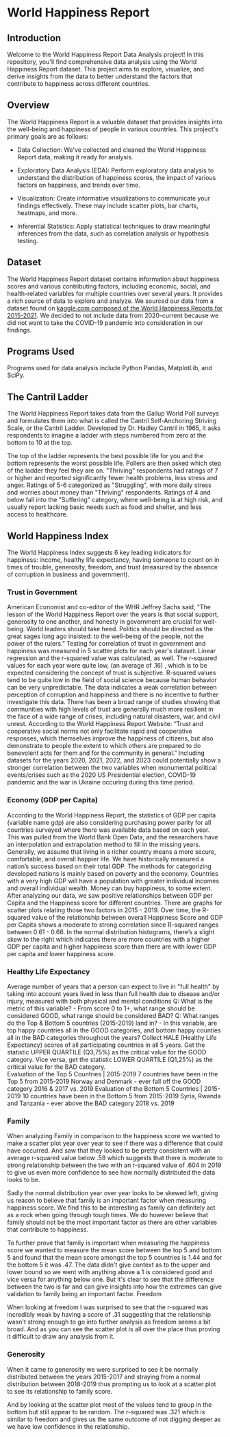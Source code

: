 # World Happiness Report
## Introduction
Welcome to the World Happiness Report Data Analysis project! In this repository, you'll find comprehensive data analysis using the World Happiness Report dataset. This project aims to explore, visualize, and derive insights from the data to better understand the factors that contribute to happiness across different countries.
## Overview 
The World Happiness Report is a valuable dataset that provides insights into the well-being and happiness of people in various countries. This project's primary goals are as follows:

* Data Collection: We've collected and cleaned the World Happiness Report data, making it ready for analysis.

* Exploratory Data Analysis (EDA): Perform exploratory data analysis to understand the distribution of happiness scores, the impact of various factors on happiness, and trends over time.

* Visualization: Create informative visualizations to communicate your findings effectively. These may include scatter plots, bar charts, heatmaps, and more.

* Inferential Statistics: Apply statistical techniques to draw meaningful inferences from the data, such as correlation analysis or hypothesis testing.
## Dataset
The World Happiness Report dataset contains information about happiness scores and various contributing factors, including economic, social, and health-related variables for multiple countries over several years. It provides a rich source of data to explore and analyze. We sourced our data from a dataset found on [kaggle.com composed of the World Happiness Reports for 2015-2021](https://www.kaggle.com/datasets/unsdsn/world-happiness). We decided to not include data from 2020-current because we did not want to take the COVID-19 pandemic into consideration in our findings. 

## Programs Used
Programs used for data analysis include Python Pandas, MatplotLib, and SciPy.

## The Cantril Ladder
The World Happiness Report takes data from the Gallup World Poll surveys and formulates them into what is called the Cantril Self-Anchoring Striving Scale, or the Cantril Ladder. Developed by Dr. Hadley Cantril in 1965, it asks respondents to imagine a ladder with steps numbered from zero at the bottom to 10 at the top.


The top of the ladder represents the best possible life for you and the bottom represents the worst possible life. Pollers are then asked which step of the ladder they feel they are on.
"Thriving" respondents had ratings of 7 or higher and reported significantly fewer health problems, less stress and anger.
Ratings of 5-6 categorized as "Struggling", with more daily stress and worries about money than "Thriving" respondents. 
Ratings of 4 and below fall into the "Suffering" category, where well-being is at high risk, and usually report lacking basic needs such as food and shelter, and less access to healthcare.

## World Happiness Index
The World Happiness Index suggests 6 key leading indicators for happiness:  income, healthy life expectancy, having someone to count on in times of trouble, generosity, freedom, and trust (measured by the absence of corruption in business and government).


### Trust in Government
American Economist and co-editor of the WHR Jeffrey Sachs said,
"The lesson of the World Happiness Report over the years is that social support, generosity to one another, and honesty in government are crucial for well-being. World leaders should take heed. Politics should be directed as the great sages long ago insisted: to the well-being of the people, not the power of the rulers.”
Testing for correlation of trust in government and happiness was measured in 5 scatter plots for each year's dataset. Linear regression and the r-squared value was calculated, as well. The r-squared values for each year were quite low, (an average of .16) , which is to be expected considering the concept of trust is subjective. R-squared values tend to be quite low in the field of social science because human behavior can be very unpredictable. The data indicates a weak correlation between perception of corruption and happiness and there is no incentive to further investigate this data.
There has been a broad range of studies showing that communities with high levels of trust are generally much more resilient in the face of a wide range of crises, including natural disasters, war, and civil unrest. According to the World Happiness Report Website:
“Trust and cooperative social norms not only facilitate rapid and cooperative responses, which themselves improve the happiness of citizens, but also demonstrate to people the extent to which others are prepared to do benevolent acts for them and for the community in general.”
Including datasets for the years 2020, 2021, 2022, and 2023 could potentially show a stronger correlation between the two variables when monumental political events/crises such as the 2020 US Presidential election, COVID-19 pandemic and the war in Ukraine occuring during this time period.

### Economy (GDP per Capita)
According to the World Happiness Report, the statistics of GDP per capita (variable name gdp)  are also considering purchasing power parity for all countries surveyed where there was available data based on each year. This was pulled from the World Bank Open Data, and the researchers have an interpolation and extrapolation method to fill in the missing years.
Generally, we assume that living in a richer country means a more secure, comfortable, and overall happier life. We have historically measured a nation’s success based on their total GDP. The methods for categorizing developed nations is mainly based on poverty and the economy. Countries with a very high GDP will have a population with greater individual incomes and overall individual wealth. Money can buy happiness, to some extent. 
After analyzing our data, we saw positive relationships between GDP per Capita and the Happiness score for different countries. There are graphs for scatter plots relating those two factors in 2015 - 2019. Over time, the R-squared value of the relationship between overall Happiness Score and GDP per Capita shows a moderate to strong correlation since R-squared ranges between 0.61 - 0.66. In the normal distribution histograms, there’s a slight skew to the right which indicates there are more countries with a higher GDP per capita and higher happiness score than there are with lower GDP per capita and lower happiness score. 
### Healthy Life Expectancy
Average number of years that a person can expect to live in "full health" by taking into account years lived in less than full health due to disease and/or injury, measured with both physical and mental conditions
Q: What is the metric of this variable? - From score 0 to 1+, what range should be considered GOOD, what range should be considered BAD?
Q: What ranges do the Top & Bottom 5 countries (2015-2019) land in? - In this variable, are top happy countries all in the GOOD categories, and bottom happy counties all in the BAD categories throughout the years?
Collect HALE (Healthy Life Expectancy) scores of all participating countries in all 5 years. 
Get the statistic UPPER QUARTILE (Q3,75%) as the critical value for the GOOD category.
Vice versa, get the statistic LOWER QUARTILE (Q1,25%) as the critical value for the BAD category.  
Evaluation of the Top 5 Countries | 2015-2019
7 countries have been in the Top 5 from 2015-2019
Norway and Denmark - ever fall off the GOOD category
2016 & 2017 vs. 2019
Evaluation of the Bottom 5 Countries | 2015-2019
10 countries have been in the Bottom 5 from 2015-2019
Syria, Rwanda and Tanzania - ever above the BAD category
2018 vs. 2019

### Family
When analyzing Family in comparison to the happiness score we wanted to make a scatter plot year over year to see if there was a difference that could have occurred. 
And saw that they looked to be pretty consistent with an average r-squared value below .58 which suggests that there is moderate to strong relationship between the two with an r-squared value of .604 in 2019 to give us even more confidence to see how normally distributed the data looks to be.

Sadly the normal distribution year over year looks to be skewed left, giving us reason to believe that family is an important factor when measuring happiness score. We find this to be interesting as family can definitely act as a rock when going through tough times. We do however believe that family should not be the most important factor as there are other variables that contribute to happiness.

To further prove that family is important when measuring the happiness score we wanted to measure the mean score between the top 5 and bottom 5 and found that the mean score amongst the top 5 countries is 1.44 and for the bottom 5 it was .47. The data didn't give context as to the upper and lower bound so we went with anything above a 1 is considered good and vice versa for anything below one. But it's clear to see that the difference between the two is far and can give insights into how the extremes can give validation to family being an important factor.
Freedom

When looking at freedom I was surprised to see that the r-squared was incredibly weak by having a score of .31 suggesting that the relationship wasn't strong enough to go into further analysis as freedom seems a bit broad. And as you can see the scatter plot is all over the place thus proving it difficult to draw any analysis from it.

### Generosity

When it came to  generosity we were surprised to see it be normally distributed between the years 2015-2017 and straying from a normal distribution between 2018-2019 thus prompting us to look at a scatter plot to see its relationship to family score.

And by looking at the scatter plot most of the values tend to group in the bottom but still appear to be random. The r-squared was .321 which is similar to freedom and gives us the same outcome of not digging deeper as we have low confidence in the relationship. 
